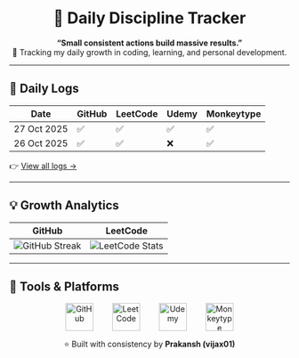 <h1 align="center">🌱 Daily Discipline Tracker</h1>

<p align="center">
  <b>“Small consistent actions build massive results.”</b><br/>
  🚀 Tracking my daily growth in coding, learning, and personal development.
</p>

---

## 🧾 Daily Logs

| Date | GitHub | LeetCode | Udemy | Monkeytype |
|------|---------|----------|--------|-------------|
| 27 Oct 2025 | ✅ | ✅ | ✅ | ✅ |
| 26 Oct 2025 | ✅ | ✅ | ❌ | ✅ |

👉 [View all logs →](./logs/2025-10.md)

---


## 💡 Growth Analytics

| GitHub | LeetCode |
|--------|-----------|
| ![GitHub Streak](https://streak-stats.demolab.com?user=vijax01&theme=react&hide_border=true) | ![LeetCode Stats](https://leetcard.jacoblin.cool/vijax01?theme=light&font=Karla) |

---

## 🧰 Tools & Platforms

<p align="center">
  <img src="https://github.githubassets.com/assets/GitHub-Mark-ea2971cee799.png" alt="GitHub" width="50" height="50" style="margin: 0 15px; vertical-align: middle;" title="GitHub"/>
  <img src="https://encrypted-tbn0.gstatic.com/images?q=tbn:ANd9GcQG3Ir9453MFZjzGK8jeX9en0kjW8igj-FTNg&s" alt="LeetCode" width="50" height="50" style="margin: 0 15px; vertical-align: middle;" title="LeetCode"/>
  <img src="https://images.seeklogo.com/logo-png/40/1/udemy-logo-png_seeklogo-409219.png" alt="Udemy" width="50" height="50" style="margin: 0 15px; vertical-align: middle;" title="Udemy"/>
  <img src="https://media.licdn.com/dms/image/v2/C4D0BAQGaQNL3XmKs6Q/company-logo_200_200/company-logo_200_200/0/1673214811889/monkeytypegame_logo?e=2147483647&v=beta&t=FdFz9laOiDMevxBf91WwfrgDNgHrdqAArOLTQicFBos" alt="Monkeytype" width="50" height="50" style="margin: 0 15px; vertical-align: middle;" title="Monkeytype"/>
</p>

</p>

<p align="center">
  ⭐ Built with consistency by <b>Prakansh (vijax01)</b>  
</p>
